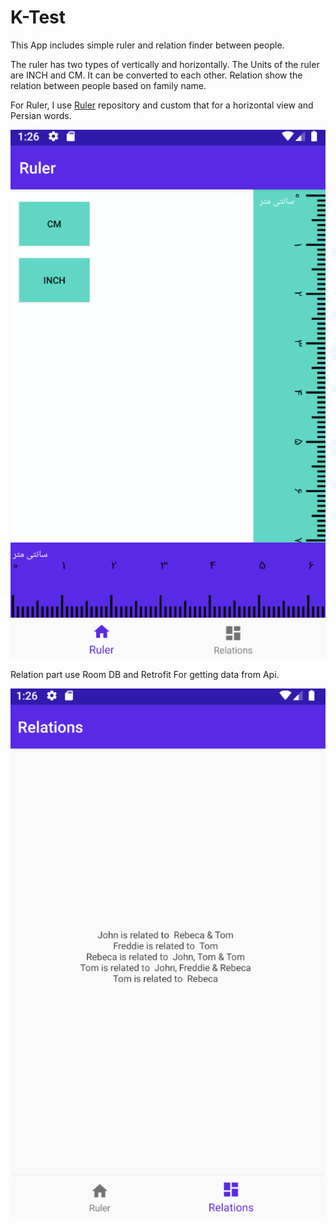# K-Test
This App includes simple ruler and relation finder between people.

The ruler has two types of vertically and horizontally.
The Units of the ruler are INCH and CM. 
It can be converted to each other.
Relation show the relation between people based on family name.

For Ruler, I use [Ruler](https://github.com/rvganesh212/ruler) repository and custom that for a horizontal view and Persian words.

![alt text](https://github.com/GolnazTorabi/K-Test/blob/master/app/sampledata/ruler.png)

Relation part use Room DB and Retrofit For getting data from Api.


![alt text](https://github.com/GolnazTorabi/K-Test/blob/master/app/sampledata/relations.png)

